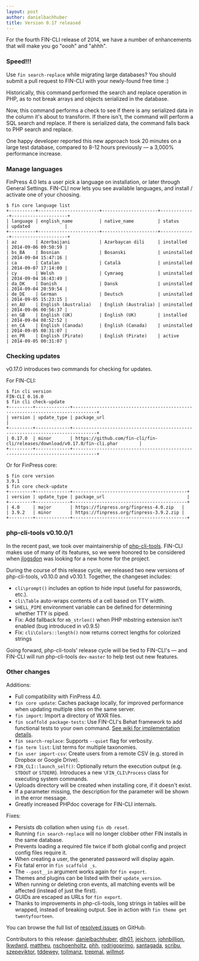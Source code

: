 ```yaml
---
layout: post
author: danielbachhuber
title: Version 0.17 released
---
```


For the fourth FIN-CLI release of 2014, we have a number of enhancements that will make you go "oooh" and "ahhh".

### Speed!!!

Use `fin search-replace` while migrating large databases? You should submit a pull request to FIN-CLI with your newly-found free time :)

Historically, this command performed the search and replace operation in PHP, as to not break arrays and objects serialized in the database.

Now, this command performs a check to see if there is any serialized data in the column it's about to transform. If there isn't, the command will perform a SQL search and replace. If there is serialized data, the command falls back to PHP search and replace.

One happy developer reported this new approach took 20 minutes on a large test database, compared to 8-12 hours previously — a 3,000% performance increase.

### Manage languages

FinPress 4.0 lets a user pick a language on installation, or later through General Settings. FIN-CLI now lets you see available languages, and install / activate one of your choosing.

    $ fin core language list
    +----------+-----------------------+---------------------+-------------+---------------------+
    | language | english_name          | native_name         | status      | updated             |
    +----------+-----------------------+---------------------+-------------+---------------------+
    | az       | Azerbaijani           | Azərbaycan dili     | installed   | 2014-09-06 09:50:59 |
    | bs_BA    | Bosnian               | Bosanski            | uninstalled | 2014-09-04 15:47:16 |
    | ca       | Catalan               | Català              | uninstalled | 2014-09-07 17:14:09 |
    | cy       | Welsh                 | Cymraeg             | uninstalled | 2014-09-04 16:43:49 |
    | da_DK    | Danish                | Dansk               | uninstalled | 2014-09-04 20:59:54 |
    | de_DE    | German                | Deutsch             | uninstalled | 2014-09-05 15:23:15 |
    | en_AU    | English (Australia)   | English (Australia) | uninstalled | 2014-09-06 00:56:37 |
    | en_GB    | English (UK)          | English (UK)        | installed   | 2014-09-04 08:52:52 |
    | en_CA    | English (Canada)      | English (Canada)    | uninstalled | 2014-09-05 00:31:07 |
    | en_PR    | English (Pirate)      | English (Pirate)    | active      | 2014-09-05 00:31:07 |

### Checking updates

v0.17.0 introduces two commands for checking for updates.

For FIN-CLI:

    $ fin cli version
    FIN-CLI 0.16.0
    $ fin cli check-update
    +---------+-------------+-------------------------------------------------------------------------------+
    | version | update_type | package_url                                                                   |
    +---------+-------------+-------------------------------------------------------------------------------+
    | 0.17.0  | minor       | https://github.com/fin-cli/fin-cli/releases/download/v0.17.0/fin-cli.phar        |
    +---------+-------------+-------------------------------------------------------------------------------+

Or for FinPress core:

    $ fin core version
    3.9.1
    $ fin core check-update
    +---------+-------------+-------------------------------------------+
    | version | update_type | package_url                               |
    +---------+-------------+-------------------------------------------+
    | 4.0     | major       | https://finpress.org/finpress-4.0.zip   |
    | 3.9.2   | minor       | https://finpress.org/finpress-3.9.2.zip |
    +---------+-------------+-------------------------------------------+

### php-cli-tools v0.10.0/1

In the recent past, we took over maintainership of [php-cli-tools](https://github.com/fin-cli/php-cli-tools). FIN-CLI makes use of many of its features, so we were honored to be considered when [jlogsdon](https://github.com/jlogsdon) was looking for a new home for the project.

During the course of this release cycle, we released two new versions of php-cli-tools, v0.10.0 and v0.10.1. Together, the changeset includes:

* `cli\prompt()` includes an option to hide input (useful for passwords, etc.).
* `cli\Table` auto-wraps contents of a cell based on TTY width.
* `SHELL_PIPE` environment variable can be defined for determining whether TTY is piped.
* Fix: Add fallback for `mb_strlen()` when PHP mbstring extension isn't enabled (bug introduced in v0.9.5)
* Fix: `cli\Colors::length()` now returns correct lengths for colorized strings

Going forward, php-cli-tools' release cycle will be tied to FIN-CLI's — and FIN-CLI will run php-cli-tools `dev-master` to help test out new features.

### Other changes

Additions:

* Full compatibility with FinPress 4.0.
* `fin core update`: Caches package locally, for improved performance when updating multiple sites on the same server.
* `fin import`: Import a directory of WXR files.
* `fin scaffold package-tests`: Use FIN-CLI's Behat framework to add functional tests to your own command. [See wiki for implementation details](https://github.com/fin-cli/fin-cli/wiki/Package-Functional-Tests).
* `fin search-replace`: Supports `--quiet` flag for verbosity.
* `fin term list`: List terms for multiple taxonomies.
* `fin user import-csv`: Create users from a remote CSV (e.g. stored in Dropbox or Google Drive).
* `FIN_CLI::launch_self()`: Optionally return the execution output (e.g. `STDOUT` or `STDERR`). Introduces a new `\FIN_CLI\Process` class for executing system commands.
* Uploads directory will be created when installing core, if it doesn't exist.
* If a parameter missing, the description for the parameter will be shown in the error message.
* Greatly increased PHPdoc coverage for FIN-CLI internals.

Fixes:

* Persists db collation when using `fin db reset`.
* Running `fin search-replace` will no longer clobber other FIN installs in the same database.
* Prevents loading a required file twice if both global config and project config files require it.
* When creating a user, the generated password will display again.
* Fix fatal error in `fin scaffold _s`.
* The `--post__in` argument works again for `fin export`.
* Themes and plugins can be listed with their `update_version`.
* When running or deleting cron events, all matching events will be affected (instead of just the first).
* GUIDs are escaped as URLs for `fin export`.
* Thanks to improvements in php-cli-tools, long strings in tables will be wrapped, instead of breaking output. See in action with `fin theme get twentyfourteen`.

You can browse the full list of [resolved issues](https://github.com/fin-cli/fin-cli/issues?q=milestone%3A0.17.0+is%3Aclosed) on GitHub.

Contributors to this release: [danielbachhuber](https://github.com/danielbachhuber), [dlh01](https://github.com/dlh01), [jeichorn](https://github.com/jeichorn), [johnbillion](https://github.com/johnbillion), [lkwdwrd](https://github.com/lkwdwrd), [mattheu](https://github.com/mattheu), [nschoenholtz](https://github.com/nschoenholtz), [phh](https://github.com/phh), [rodrigoprimo](https://github.com/rodrigoprimo), [santagada](https://github.com/santagada), [scribu](https://github.com/scribu), [szepeviktor](https://github.com/szepeviktor), [tddewey](https://github.com/tddewey), [tollmanz](https://github.com/tollmanz), [trepmal](https://github.com/trepmal), [willmot](https://github.com/willmot).
